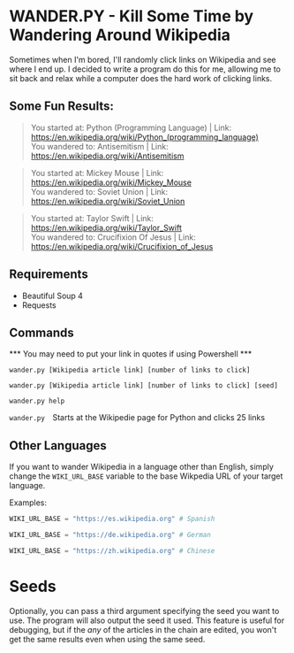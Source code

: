 # WANDER.PY - Kill Some Time by Wandering Around Wikipedia

Sometimes when I'm bored, I'll randomly click links on Wikipedia and see where I end up. I decided to write a program do this for me, 
allowing me to sit back and relax while a computer does the hard work of clicking links.

## Some Fun Results: 
>You started at: Python (Programming Language) | Link: https://en.wikipedia.org/wiki/Python_(programming_language)  
>You wandered to: Antisemitism | Link: https://en.wikipedia.org/wiki/Antisemitism

>You started at: Mickey Mouse | Link: https://en.wikipedia.org/wiki/Mickey_Mouse  
>You wandered to: Soviet Union | Link: https://en.wikipedia.org/wiki/Soviet_Union     

>You started at: Taylor Swift | Link: https://en.wikipedia.org/wiki/Taylor_Swift  
>You wandered to: Crucifixion Of Jesus | Link: https://en.wikipedia.org/wiki/Crucifixion_of_Jesus

## Requirements
* Beautiful Soup 4
* Requests

## Commands

*** You may need to put your link in quotes if using Powershell ***  

`wander.py [Wikipedia article link] [number of links to click]`  

`wander.py [Wikipedia article link] [number of links to click] [seed]`  

`wander.py help`  

`wander.py` Starts at the Wikipedie page for Python and clicks 25 links

## Other Languages

If you want to wander Wikipedia in a language other than English, simply change the ```WIKI_URL_BASE``` variable to the base Wikpedia URL of your target language. 

Examples:  
```python
WIKI_URL_BASE = "https://es.wikipedia.org" # Spanish 
```
```python
WIKI_URL_BASE = "https://de.wikipedia.org" # German  
```
```python
WIKI_URL_BASE = "https://zh.wikipedia.org" # Chinese
``` 

# Seeds
Optionally, you can pass a third argument specifying the seed you want to use. The program will also output the seed it used. This feature is useful for debugging, but if the _any_ of the articles in the chain are edited, you won't get the same results even when using the same seed.